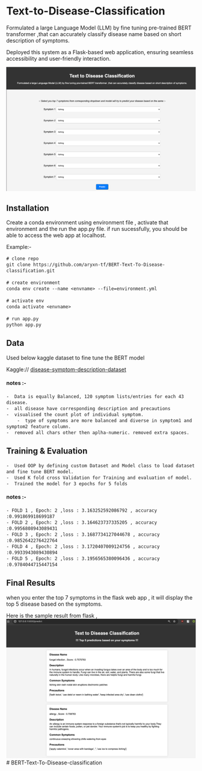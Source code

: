 # Text-to-Disease-Classification

Formulated a large Language Model (LLM) by fine tuning pre-trained BERT transformer ,that can accurately classify disease name based on short description of symptoms.

Deployed this system as a Flask-based web application, ensuring seamless accessibility and user-friendly interaction.

![index](templates/static/flash_index.png)

## Installation

Create a conda environment using environment file , activate that environment and the run the app.py file.
if run sucessfully, you should be able to access the web app at localhost.

Example:-   
```
# clone repo
git clone https://github.com/aryxn-tf/BERT-Text-To-Disease-classification.git

# create environment
conda env create --name <envname> --file=environment.yml

# activate env
conda activate <envname>

# run app.py
python app.py

```

## Data

Used below kaggle dataset to fine tune the BERT model

Kaggle:// [disease-symptom-description-dataset](https://www.kaggle.com/datasets/itachi9604/disease-symptom-description-dataset)

#### notes :-
    -  Data is equally Balanced, 120 symptom lists/entries for each 43 disease.
    -  all disease have corresponding description and precautions
    -  visualised the count plot of individual symptom.
        -  type of symptoms are more balanced and diverse in symptom1 and symptom2 feature column.
    -  removed all chars other then aplha-numeric. removed extra spaces. 

## Training & Evaluation
    -  Used OOP by defining custom Dataset and Model class to load dataset and fine tune BERT model.
    -  Used K fold cross Validation for Training and evaluation of model.
    -  Trained the model for 3 epochs for 5 folds

#### notes :-
    - FOLD 1 , Epoch: 2 ,loss : 3.163252592086792 , accuracy :0.991869918699187
    - FOLD 2 , Epoch: 2 ,loss : 3.164623737335205 , accuracy :0.9956808943089431
    - FOLD 3 , Epoch: 2 ,loss : 3.1687734127044678 , accuracy :0.9852642276422764
    - FOLD 4 , Epoch: 2 ,loss : 3.1720407009124756 , accuracy :0.9933943089430894
    - FOLD 5 , Epoch: 2 ,loss : 3.1956565380096436 , accuracy :0.9784044715447154

## Final Results

when you enter the top 7 symptoms in the flask web app , it will display the top 5 disease based on the symptoms.

Here is the sample result from flask , 
![result](templates/static/flask_result.png "result html")
#   B E R T - T e x t - T o - D i s e a s e - c l a s s i f i c a t i o n 
 
 